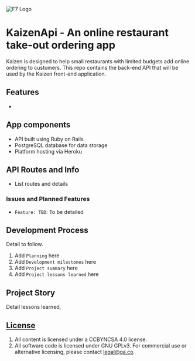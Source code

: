![F7 Logo](http://frinkiac-7.net/images/f7-pos.png "F7 logo")

# KaizenApi - An online restaurant take-out ordering app

Kaizen is designed to help small restaurants with limited budgets add online ordering to customers.  This repo contains the back-end API that will be used by the Kaizen front-end application.

## Features

-

## App components

- API built using Ruby on Rails
- PostgreSQL database for data storage
- Platform hosting via Heroku

## API Routes and Info

- List routes and details

### Issues and Planned Features

- `Feature: TBD`: To be detailed

## Development Process

Detail to follow.

1) Add `Planning` here
2) Add `Development milestones` here
3) Add `Project summary` here
4) Add `Project lessons learned` here

## Project Story

Detail lessons learned,

## [License](LICENSE)

1.  All content is licensed under a CC­BY­NC­SA 4.0 license.
1.  All software code is licensed under GNU GPLv3. For commercial use or
    alternative licensing, please contact legal@ga.co.

